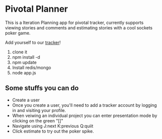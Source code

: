 Pivotal Planner
===============

This is a Iteration Planning app for pivotal tracker, currently supports
viewing stories and comments and estimating stories with a cool sockets
poker game.

Add yourself to our [tracker](https://www.pivotaltracker.com/projects/414007)!


1. clone it
2. npm install -d
3. npm update
4. Install redis/mongo
5. node app.js

Some stuffs you can do
----------------------

* Create a user
* Once you create a user, you'll need to add a tracker account by logging in and visiting your profile.
* When veiwing an individual project you can enter presentation mode by clicking on the green "[]"
* Navigate using J:next K:previous Q:quiit
* Click estimate to try out the poker spike.
